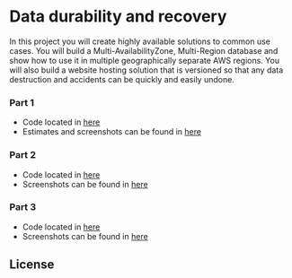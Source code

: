 # Data durability and recovery

In this project you will create highly available solutions to common use cases.  You will build a Multi-AvailabilityZone, Multi-Region database and show how to use it in multiple geographically separate AWS regions.  You will also build a website hosting solution that is versioned so that any data destruction and accidents can be quickly and easily undone.

### Part 1

- Code located in [here](/infrastructure/vpc-and-database)
- Estimates and screenshots can be found in [here](/screenshots/Part1)

### Part 2

- Code located in [here](/infrastructure/vpc-and-database)
- Screenshots can be found in [here](/screenshots/Part2)

### Part 3

- Code located in [here](/infrastructure/web)
- Screenshots can be found in [here](/screenshots/Part3)

## License
